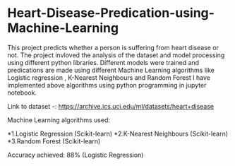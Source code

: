 # Heart-Disease-Predication-using-Machine-Learning
This project predicts whether a person is suffering from heart disease or not.
The project invloved the analysis of the dataset and model processing using different python libraries.
Different models were trained and predications are made using different Machine Learning algorithms like Logistic regression , K-Nearest Neighbours and Random Forest
I have implemented above algorithms using python programming in jupyter notebook.

Link to dataset -: https://archive.ics.uci.edu/ml/datasets/heart+disease

Machine Learning algorithms used:

*1.Logistic Regression (Scikit-learn)
*2.K-Nearest Neighbours (Scikit-learn)
*3.Random Forest (Scikit-learn)

Accuracy achieved: 88% (Logistic Regression)
